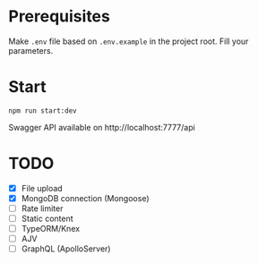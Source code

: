 # Prerequisites

Make `.env` file based on `.env.example` in the project root. Fill your parameters.

# Start

```
npm run start:dev
```

Swagger API available on http://localhost:7777/api

# TODO

- [x] File upload
- [x] MongoDB connection (Mongoose)
- [ ] Rate limiter
- [ ] Static content
- [ ] TypeORM/Knex
- [ ] AJV
- [ ] GraphQL (ApolloServer)
